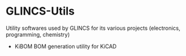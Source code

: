 # GLINCS-Utils
Utility softwares used by GLINCS for its various projects (electronics, programming, chemistry)

- KiBOM
BOM generation utility for KiCAD
